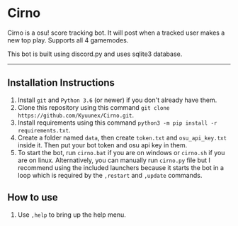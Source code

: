 # Cirno
Cirno is a osu! score tracking bot. It will post when a tracked user makes a new top play. Supports all 4 gamemodes.

This bot is built using discord.py and uses sqlite3 database.

---

## Installation Instructions

1. Install `git` and `Python 3.6` (or newer) if you don't already have them.
2. Clone this repository using this command `git clone https://github.com/Kyuunex/Cirno.git`.
3. Install requirements using this command `python3 -m pip install -r requirements.txt`.
4. Create a folder named `data`, then create `token.txt` and `osu_api_key.txt` inside it. Then put your bot token and osu api key in them. 
5. To start the bot, run `cirno.bat` if you are on windows or `cirno.sh` if you are on linux. Alternatively, you can manually run `cirno.py` file but I recommend using the included launchers because it starts the bot in a loop which is required by the `,restart` and `,update` commands.

## How to use

1. Use `,help` to bring up the help menu.
